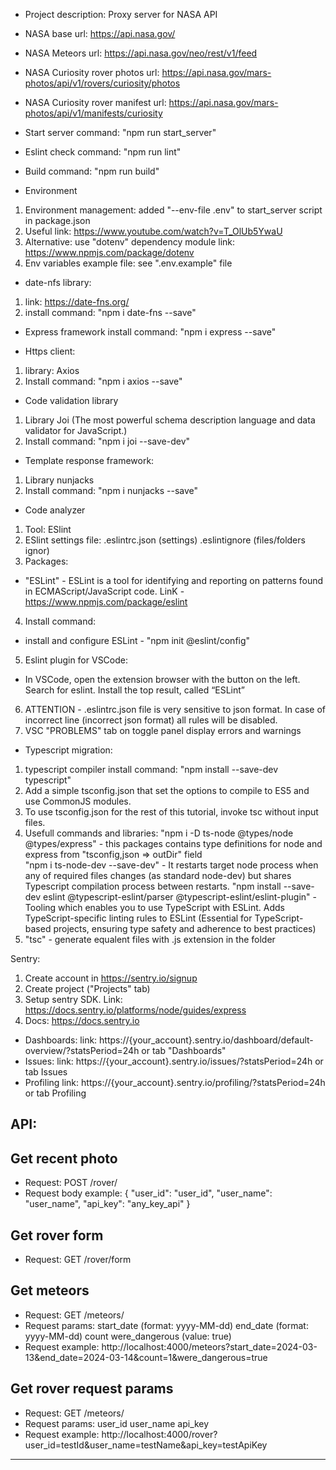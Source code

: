 - Project description:
Proxy server for NASA API

- NASA base url:
https://api.nasa.gov/

- NASA Meteors url:
https://api.nasa.gov/neo/rest/v1/feed

- NASA Curiosity rover photos url:
https://api.nasa.gov/mars-photos/api/v1/rovers/curiosity/photos

- NASA Curiosity rover manifest url:
https://api.nasa.gov/mars-photos/api/v1/manifests/curiosity

- Start server command:
"npm run start_server"

- Eslint check command:
"npm run lint"

- Build command:
"npm run build"

- Environment
1. Environment management:
added "--env-file .env" to start_server script in package.json
2. Useful link:
https://www.youtube.com/watch?v=T_OlUb5YwaU
3. Alternative:
use "dotenv" dependency module
link: https://www.npmjs.com/package/dotenv
4. Env variables example file:
see ".env.example" file

- date-nfs library:
1. link: 
https://date-fns.org/
2. install command:
"npm i date-fns --save"

- Express framework install command:
"npm i express --save"

- Https client:
1. library:
Axios
2. Install command: 
"npm i axios --save"


- Code validation library
1. Library
Joi (The most powerful schema description language and data validator for JavaScript.)
2. Install command: 
"npm i joi --save-dev"


- Template response framework:
1. Library
nunjacks
2. Install command: 
"npm i nunjacks --save"


- Code analyzer
1. Tool:
ESlint
2. ESlint settings file:
.eslintrc.json (settings)
.eslintignore (files/folders ignor)
3. Packages:
- "ESLint" - ESLint is a tool for identifying and reporting on patterns found in ECMAScript/JavaScript code.
LinK - https://www.npmjs.com/package/eslint
4. Install command:
- install and configure ESLint - "npm init @eslint/config"
5. Eslint plugin for VSCode:
- In VSCode, open the extension browser with the button on the left. Search for eslint. Install the top result, called “ESLint”
6. ATTENTION - .eslintrc.json file is very sensitive to json format. In case of incorrect line (incorrect json format) all rules will be disabled.
7. VSC "PROBLEMS" tab on toggle panel display errors and warnings


- Typescript migration:
1. typescript compiler install command:
"npm install --save-dev typescript"
2. Add a simple tsconfig.json that set the options to compile to ES5 and use CommonJS modules.
3. To use tsconfig.json for the rest of this tutorial, invoke tsc without input files.
4. Usefull commands and libraries:
"npm i -D ts-node @types/node @types/express" - this packages contains type definitions for node and express
from "tsconfig,json => outDir" field  
"npm i ts-node-dev --save-dev" - It restarts target node process when any of required files changes (as standard node-dev) but shares Typescript compilation process between restarts.
"npm install --save-dev eslint @typescript-eslint/parser @typescript-eslint/eslint-plugin" - Tooling which enables you to use TypeScript with ESLint. Adds TypeScript-specific linting rules to ESLint (Essential for TypeScript-based projects, ensuring type safety and adherence to best practices)
5. "tsc" - generate equalent files with .js extension in the folder 


Sentry:
1. Create account in https://sentry.io/signup
2. Create project ("Projects" tab)
3. Setup sentry SDK. Link: https://docs.sentry.io/platforms/node/guides/express
4. Docs: https://docs.sentry.io
- Dashboards:
link: https://{your_account}.sentry.io/dashboard/default-overview/?statsPeriod=24h or tab "Dashboards"
- Issues:
link: https://{your_account}.sentry.io/issues/?statsPeriod=24h or tab Issues
- Profiling
link: https://{your_account}.sentry.io/profiling/?statsPeriod=24h or tab Profiling


API:
---------
## Get recent photo ##
- Request:
POST /rover/
- Request body example:
{
    "user_id": "user_id",
    "user_name": "user_name",
    "api_key": "any_key_api"
}

## Get rover form ##
- Request:
GET /rover/form

## Get meteors ##
- Request:
GET /meteors/
- Request params:
start_date (format: yyyy-MM-dd)
end_date (format: yyyy-MM-dd)
count
were_dangerous (value: true)
- Request example:
http://localhost:4000/meteors?start_date=2024-03-13&end_date=2024-03-14&count=1&were_dangerous=true

## Get rover request params ##
- Request:
GET /meteors/
- Request params:
user_id
user_name
api_key
- Request example:
http://localhost:4000/rover?user_id=testId&user_name=testName&api_key=testApiKey
---------